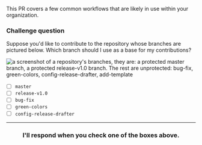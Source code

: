 This PR covers a few common workflows that are likely in use within your organization.

### Challenge question

Suppose you'd like to contribute to the repository whose branches are pictured below. Which branch should I use as a base for my contributions?

![a screenshot of a repository's branches, they are: a protected master branch, a protected release-v1.0 branch. The rest are unprotected: bug-fix, green-colors, config-release-drafter, add-template](https://user-images.githubusercontent.com/16547949/56039935-5d1d5800-5d03-11e9-8a26-29d36cfc7499.png)

- [ ] `master`
- [ ] `release-v1.0`
- [ ] `bug-fix`
- [ ] `green-colors`
- [ ] `config-release-drafter`

<hr>
<h3 align="center">I'll respond when you check one of the boxes above.</h3>